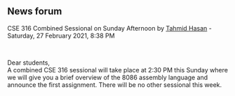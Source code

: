 <h2>News forum</h2><a href="https://moodle.cse.buet.ac.bd/user/view.php?id=1880&course=570"></a>
CSE 316 Combined Sessional on Sunday Afternoon
by <a href="https://moodle.cse.buet.ac.bd/user/view.php?id=1880&course=570">Tahmid Hasan</a> - Saturday, 27 February 2021, 8:38 PM


 

Dear students,<br />A combined CSE 316 sessional will take place at 2:30 PM this Sunday where we will give you a brief overview of the 8086 assembly language and announce the first assignment. There will be no other sessional this week.






